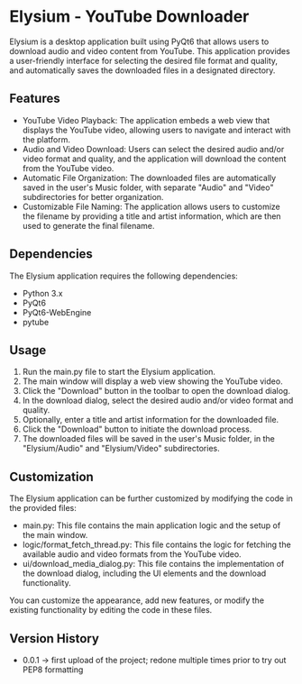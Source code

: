 # Elysium - YouTube Downloader

Elysium is a desktop application built using PyQt6 that allows users to download audio and video content from YouTube. This application provides a user-friendly interface for selecting the desired file format and quality, and automatically saves the downloaded files in a designated directory.

## Features
- YouTube Video Playback: The application embeds a web view that displays the YouTube video, allowing users to navigate and interact with the platform.
- Audio and Video Download: Users can select the desired audio and/or video format and quality, and the application will download the content from the YouTube video.
- Automatic File Organization: The downloaded files are automatically saved in the user's Music folder, with separate "Audio" and "Video" subdirectories for better organization.
- Customizable File Naming: The application allows users to customize the filename by providing a title and artist information, which are then used to generate the final filename.

## Dependencies
The Elysium application requires the following dependencies:
- Python 3.x
- PyQt6
- PyQt6-WebEngine
- pytube

## Usage

1. Run the main.py file to start the Elysium application.
2. The main window will display a web view showing the YouTube video.
3. Click the "Download" button in the toolbar to open the download dialog.
4. In the download dialog, select the desired audio and/or video format and quality.
5. Optionally, enter a title and artist information for the downloaded file.
6. Click the "Download" button to initiate the download process.
7. The downloaded files will be saved in the user's Music folder, in the "Elysium/Audio" and "Elysium/Video" subdirectories.

## Customization

The Elysium application can be further customized by modifying the code in the provided files:

- main.py: This file contains the main application logic and the setup of the main window.
- logic/format_fetch_thread.py: This file contains the logic for fetching the available audio and video formats from the YouTube video.
- ui/download_media_dialog.py: This file contains the implementation of the download dialog, including the UI elements and the download functionality.

You can customize the appearance, add new features, or modify the existing functionality by editing the code in these files.

## Version History 
- 0.0.1 -> first upload of the project; redone multiple times prior to try out PEP8 formatting
